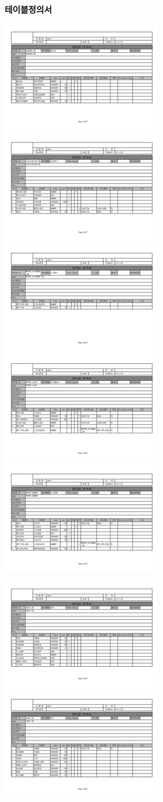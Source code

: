 # 테이블정의서

![관리자 ](../.gitbook/assets/관리자.png) ![수강후 ](../.gitbook/assets/수강후기.png) ![신고문구](../.gitbook/assets/신고문구.png) ![신고클래스](../.gitbook/assets/신고클래스.png) ![신고회원](../.gitbook/assets/신고회원.png)

![새싹회](../.gitbook/assets/새싹.png) ![잔디회](<../.gitbook/assets/잔디 (1).png>)
